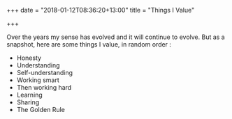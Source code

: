 +++
date = "2018-01-12T08:36:20+13:00"
title = "Things I Value"

+++

Over the years my sense has evolved and it will continue to evolve. But as a snapshot, here are
some things I value, in random order :

* Honesty
* Understanding
* Self-understanding
* Working smart
* Then working hard
* Learning
* Sharing
* The Golden Rule

